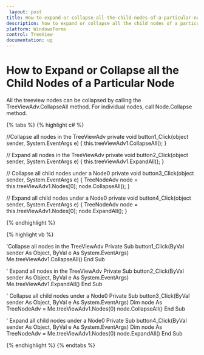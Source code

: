 ```yaml
---
 layout: post
title: How-to-expand-or-collapse-all-the-child-nodes-of-a-particular-node | WindowsForms | Syncfusion
description: how to expand or collapse all the child nodes of a particular node
platform: WindowsForms
control: TreeView 
documentation: ug
---
```


# How to Expand or Collapse all the Child Nodes of a Particular Node

All the treeview nodes can be collapsed by calling the TreeViewAdv.CollapseAll method. For individual nodes, call Node.Collapse method.

{% tabs %}
{% highlight c# %}

//Collapse all nodes in the TreeViewAdv
private void button1_Click(object sender, System.EventArgs e)
{
    this.treeViewAdv1.CollapseAll();
}

// Expand all nodes in the TreeViewAdv
private void button2_Click(object sender, System.EventArgs e)
{
    this.treeViewAdv1.ExpandAll();
}

// Collapse all child nodes under a Node0
private void button3_Click(object sender, System.EventArgs e)
{
    TreeNodeAdv node = this.treeViewAdv1.Nodes[0];
    node.CollapseAll();
}

// Expand all child nodes under a Node0
private void button4_Click(object sender, System.EventArgs e)
{
    TreeNodeAdv node = this.treeViewAdv1.Nodes[0];
    node.ExpandAll();
}

{% endhighlight %}

{% highlight vb %}

'Collapse all nodes in the TreeViewAdv
Private Sub button1_Click(ByVal sender As Object, ByVal e As System.EventArgs)
Me.treeViewAdv1.CollapseAll()
End Sub

' Expand all nodes in the TreeViewAdv
Private Sub button2_Click(ByVal sender As Object, ByVal e As System.EventArgs)
Me.treeViewAdv1.ExpandAll()
End Sub

' Collapse all child nodes under a Node0
Private Sub button3_Click(ByVal sender As Object, ByVal e As System.EventArgs)
Dim node As TreeNodeAdv = Me.treeViewAdv1.Nodes(0)
node.CollapseAll()
End Sub

' Expand all child nodes under a Node0
Private Sub button4_Click(ByVal sender As Object, ByVal e As System.EventArgs)
Dim node As TreeNodeAdv = Me.treeViewAdv1.Nodes(0)
node.ExpandAll()
End Sub

{% endhighlight %}
{% endtabs %}
